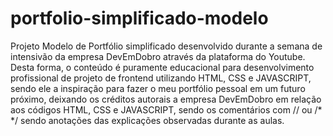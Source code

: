 # portfolio-simplificado-modelo

Projeto Modelo de Portfólio simplificado desenvolvido durante a semana de intensivão da empresa DevEmDobro através da plataforma do Youtube. Desta forma, o conteúdo é puramente educacional para desenvolvimento profissional de projeto de frontend utilizando HTML, CSS e JAVASCRIPT, sendo ele a inspiração para fazer o meu portfólio pessoal em um futuro próximo, deixando os créditos autorais a empresa DevEmDobro em relação aos códigos HTML, CSS e JAVASCRIPT, sendo os comentários com // ou /* */ sendo anotações das explicações observadas durante as aulas.
